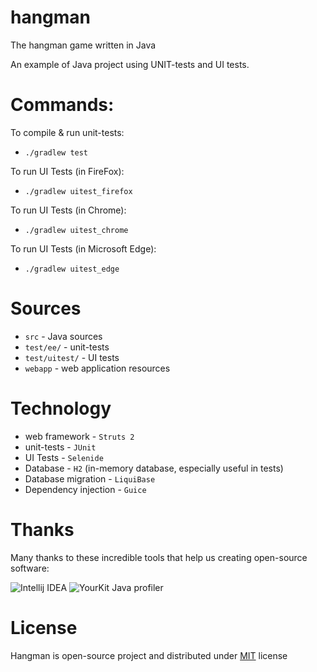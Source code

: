 hangman
=======

The hangman game written in Java

An example of Java project using UNIT-tests and UI tests.

# Commands:
To compile & run unit-tests:

* `./gradlew test`

To run UI Tests (in FireFox):
  
* `./gradlew uitest_firefox`

To run UI Tests (in Chrome):
  
* `./gradlew uitest_chrome`

To run UI Tests (in Microsoft Edge):
  
* `./gradlew uitest_edge`



# Sources
* `src` - Java sources
* `test/ee/` - unit-tests
* `test/uitest/` - UI tests
* `webapp` - web application resources

# Technology
* web framework - `Struts 2`
* unit-tests - `JUnit`
* UI Tests - `Selenide`
* Database - `H2` (in-memory database, especially useful in tests)
* Database migration - `LiquiBase`
* Dependency injection - `Guice`


# Thanks

Many thanks to these incredible tools that help us creating open-source software:

![Intellij IDEA](http://www.jetbrains.com/idea/docs/logo_intellij_idea.png) ![YourKit Java profiler](http://selenide.org/images/yourkit.png)

# License
Hangman is open-source project and distributed under [MIT](http://choosealicense.com/licenses/mit/) license
